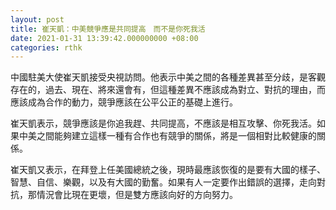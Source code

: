 ```yaml
---
layout: post
title: 崔天凱：中美競爭應是共同提高　而不是你死我活
date: 2021-01-31 13:39:42.000000000 +08:00
categories: rthk
---
```


中國駐美大使崔天凱接受央視訪問。他表示中美之間的各種差異甚至分歧，是客觀存在的，過去、現在、將來還會有，但這種差異不應該成為對立、對抗的理由，而應該成為合作的動力，競爭應該在公平公正的基礎上進行。

崔天凱表示，競爭應該是你追我趕、共同提高，不應該是相互攻擊、你死我活。如果中美之間能夠建立這樣一種有合作也有競爭的關係，將是一個相對比較健康的關係。

崔天凱又表示，在拜登上任美國總統之後，現時最應該恢復的是要有大國的樣子、智慧、自信、樂觀，以及有大國的勤奮。如果有人一定要作出錯誤的選擇，走向對抗，那情況會比現在更壞，但是雙方應該向好的方向努力。
